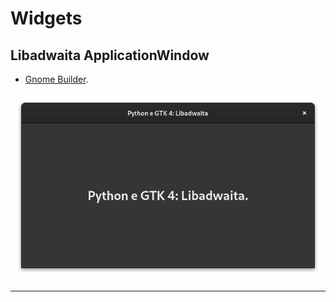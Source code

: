 # Widgets

## Libadwaita ApplicationWindow

- [Gnome Builder](https://github.com/natorsc/gui-python-gtk/tree/master/src/gtk4-libadwaita/applicationwindow/builder).

![Python e GTK 4: Libadwaita ApplicationWindow](./images/gtk4-libadwaita/gtk-4-pygobject-adw-applicationwindow.webp)

---
